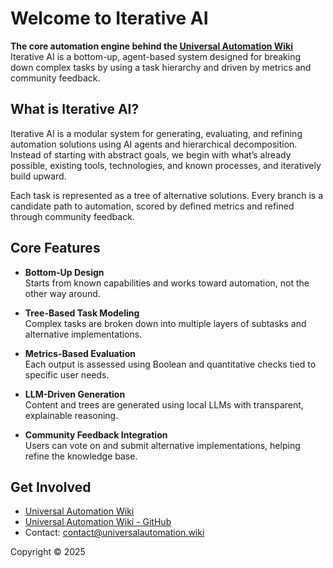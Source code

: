 # Welcome to Iterative AI
**The core automation engine behind the [Universal Automation Wiki](https://universalautomation.wiki)**
Iterative AI is a bottom-up, agent-based system designed for breaking down complex tasks by using a task hierarchy and driven by metrics and community feedback.

## What is Iterative AI?

Iterative AI is a modular system for generating, evaluating, and refining automation solutions using AI agents and hierarchical decomposition. Instead of starting with abstract goals, we begin with what’s already possible, existing tools, technologies, and known processes, and iteratively build upward.

Each task is represented as a tree of alternative solutions. Every branch is a candidate path to automation, scored by defined metrics and refined through community feedback.

## Core Features

- **Bottom-Up Design**  
  Starts from known capabilities and works toward automation, not the other way around.

- **Tree-Based Task Modeling**  
  Complex tasks are broken down into multiple layers of subtasks and alternative implementations.

- **Metrics-Based Evaluation**  
  Each output is assessed using Boolean and quantitative checks tied to specific user needs.

- **LLM-Driven Generation**  
  Content and trees are generated using local LLMs with transparent, explainable reasoning.

- **Community Feedback Integration**  
  Users can vote on and submit alternative implementations, helping refine the knowledge base.

## Get Involved

- [Universal Automation Wiki](https://universalautomation.wiki)
- [Universal Automation Wiki - GitHub](https://github.com/JamieM0/uaw)
- Contact: [contact@universalautomation.wiki](mailto:contact@universalautomation.wiki)

Copyright © 2025
